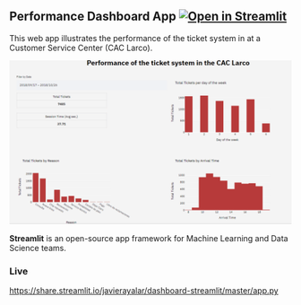 ## Performance Dashboard App [![Open in Streamlit](https://static.streamlit.io/badges/streamlit_badge_black_white.svg)](https://share.streamlit.io/javierayalar/dashboard-streamlit/master/app.py)

This web app illustrates the performance of the ticket system in at a Customer Service Center (CAC Larco).

![](extra/dashboard.gif)

**Streamlit** is an open-source app framework for Machine Learning and Data Science teams.

### Live
https://share.streamlit.io/javierayalar/dashboard-streamlit/master/app.py
